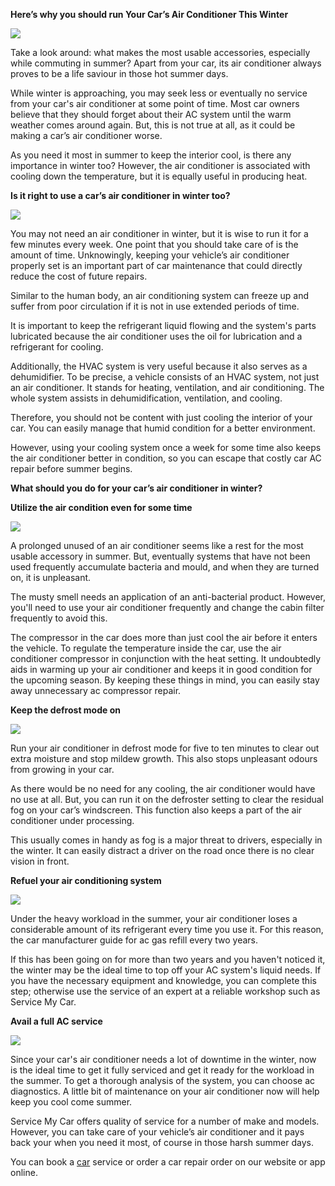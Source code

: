 **Here’s why you should run Your Car’s Air Conditioner This Winter**

![](https://s3-ap-northeast-1.amazonaws.com/g0v-hackmd-images/uploads/upload_a61685e982d5264464ee46afc99692b5.jpg)

Take a look around: what makes the most usable accessories, especially while commuting in summer? Apart from your car, its air conditioner always proves to be a life saviour in those hot summer days.

While winter is approaching, you may seek less or eventually no service from your car's air conditioner at some point of time. Most car owners believe that they should forget about their AC system until the warm weather comes around again. But, this is not true at all, as it could be making a car’s air conditioner worse.

As you need it most in summer to keep the interior cool, is there any importance in winter too? However, the air conditioner is associated with cooling down the temperature, but it is equally useful in producing heat.

**Is it right to use a car’s air conditioner in winter too?**

![](https://s3-ap-northeast-1.amazonaws.com/g0v-hackmd-images/uploads/upload_05d1ccde94b79c739592e8f9403d0e6e.jpg)


You may not need an air conditioner in winter, but it is wise to run it for a few minutes every week. One point that you should take care of is the amount of time. Unknowingly, keeping your vehicle’s air conditioner properly set is an important part of car maintenance that could directly reduce the cost of future repairs.

Similar to the human body, an air conditioning system can freeze up and suffer from poor circulation if it is not in use extended periods of time.

It is important to keep the refrigerant liquid flowing and the system's parts lubricated because the air conditioner uses the oil for lubrication and a refrigerant for cooling.

Additionally, the HVAC system is very useful because it also serves as a dehumidifier. To be precise, a vehicle consists of an HVAC system, not just an air conditioner. It stands for heating, ventilation, and air conditioning. The whole system assists in dehumidification, ventilation, and cooling.

Therefore, you should not be content with just cooling the interior of your car. You can easily manage that humid condition for a better environment.

However, using your cooling system once a week for some time also keeps the air conditioner better in condition, so you can escape that costly car AC repair before summer begins.

**What should you do for your car’s air conditioner in winter?**

**Utilize the air condition even for some time**

![](https://s3-ap-northeast-1.amazonaws.com/g0v-hackmd-images/uploads/upload_9b22c35f82b111ecdc0285ba5da7fb16.jpg)


A prolonged unused of an air conditioner seems like a rest for the most usable accessory in summer. But, eventually systems that have not been used frequently accumulate bacteria and mould, and when they are turned on, it is unpleasant.

The musty smell needs an application of an anti-bacterial product. However, you'll need to use your air conditioner frequently and change the cabin filter frequently to avoid this.

The compressor in the car does more than just cool the air before it enters the vehicle. To regulate the temperature inside the car, use the air conditioner compressor in conjunction with the heat setting. It undoubtedly aids in warming up your air conditioner and keeps it in good condition for the upcoming season. By keeping these things in mind, you can easily stay away unnecessary ac compressor repair.

**Keep the defrost mode on**

![](https://s3-ap-northeast-1.amazonaws.com/g0v-hackmd-images/uploads/upload_71b259599a795b55c5dba011d27bddd4.jpg)


Run your air conditioner in defrost mode for five to ten minutes to clear out extra moisture and stop mildew growth. This also stops unpleasant odours from growing in your car.

As there would be no need for any cooling, the air conditioner would have no use at all. But, you can run it on the defroster setting to clear the residual fog on your car’s windscreen. This function also keeps a part of the air conditioner under processing.

This usually comes in handy as fog is a major threat to drivers, especially in the winter. It can easily distract a driver on the road once there is no clear vision in front.

**Refuel your air conditioning system**

![](https://s3-ap-northeast-1.amazonaws.com/g0v-hackmd-images/uploads/upload_edbdc4c3a94c88474cd6fd30f0e36439.jpg)


Under the heavy workload in the summer, your air conditioner loses a considerable amount of its refrigerant every time you use it. For this reason, the car manufacturer guide for ac gas refill every two years.

If this has been going on for more than two years and you haven't noticed it, the winter may be the ideal time to top off your AC system's liquid needs. If you have the necessary equipment and knowledge, you can complete this step; otherwise use the service of an expert at a reliable workshop such as Service My Car.

**Avail a full AC service**

![](https://s3-ap-northeast-1.amazonaws.com/g0v-hackmd-images/uploads/upload_7fd96b5de9d795c27ba137ebc7b95f9f.jpg)


Since your car's air conditioner needs a lot of downtime in the winter, now is the ideal time to get it fully serviced and get it ready for the workload in the summer. To get a thorough analysis of the system, you can choose ac diagnostics. A little bit of maintenance on your air conditioner now will help keep you cool come summer.

Service My Car offers quality of service for a number of make and models. However, you can take care of your vehicle’s air conditioner and it pays back your when you need it most, of course in those harsh summer days.

You can book a [car](https://servicemycar.com/uae) service or order a car repair order on our website or app online.